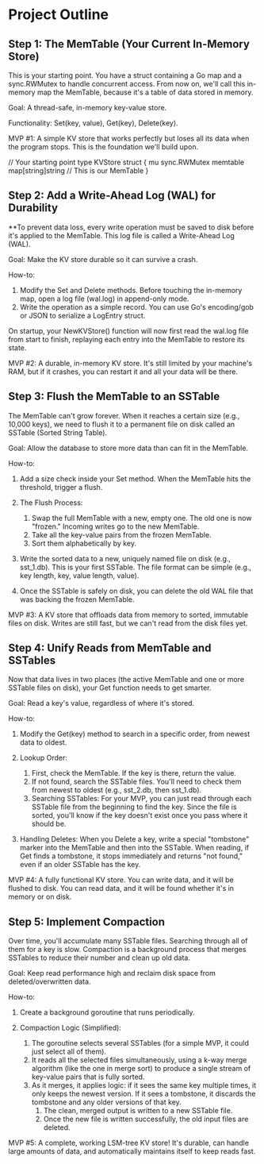 # Project Outline

## Step 1: The MemTable (Your Current In-Memory Store)

This is your starting point. You have a struct containing a Go map and a sync.RWMutex to handle concurrent access. From now on, we'll call this in-memory map the MemTable, because it's a table of data stored in memory.

Goal: A thread-safe, in-memory key-value store.

Functionality: Set(key, value), Get(key), Delete(key).

MVP #1: A simple KV store that works perfectly but loses all its data when the program stops. This is the foundation we'll build upon.

// Your starting point
type KVStore struct {
    mu   sync.RWMutex
    memtable map[string]string // This is our MemTable
}

## Step 2: Add a Write-Ahead Log (WAL) for Durability

**To prevent data loss, every write operation must be saved to disk before it's applied to the MemTable. This log file is called a Write-Ahead Log (WAL).

Goal: Make the KV store durable so it can survive a crash.

How-to:
1. Modify the Set and Delete methods. Before touching the in-memory map, open a log file (wal.log) in append-only mode.
2. Write the operation as a simple record. You can use Go's encoding/gob or JSON to serialize a LogEntry struct.

On startup, your NewKVStore() function will now first read the wal.log file from start to finish, replaying each entry into the MemTable to restore its state.

MVP #2: A durable, in-memory KV store. It's still limited by your machine's RAM, but if it crashes, you can restart it and all your data will be there.

## Step 3: Flush the MemTable to an SSTable

The MemTable can't grow forever. When it reaches a certain size (e.g., 10,000 keys), we need to flush it to a permanent file on disk called an SSTable (Sorted String Table).

Goal: Allow the database to store more data than can fit in the MemTable.

How-to:
1. Add a size check inside your Set method. When the MemTable hits the threshold, trigger a flush.
2. The Flush Process:
   1. Swap the full MemTable with a new, empty one. The old one is now "frozen." Incoming writes go to the new MemTable.
   2. Take all the key-value pairs from the frozen MemTable.
   3. Sort them alphabetically by key.

3. Write the sorted data to a new, uniquely named file on disk (e.g., sst_1.db). This is your first SSTable. The file format can be simple (e.g., key length, key, value length, value).

4. Once the SSTable is safely on disk, you can delete the old WAL file that was backing the frozen MemTable.

MVP #3: A KV store that offloads data from memory to sorted, immutable files on disk. Writes are still fast, but we can't read from the disk files yet.

## Step 4: Unify Reads from MemTable and SSTables

Now that data lives in two places (the active MemTable and one or more SSTable files on disk), your Get function needs to get smarter.

Goal: Read a key's value, regardless of where it's stored.

How-to:
1. Modify the Get(key) method to search in a specific order, from newest data to oldest.
2. Lookup Order:
   1. First, check the MemTable. If the key is there, return the value.
   2. If not found, search the SSTable files. You'll need to check them from newest to oldest (e.g., sst_2.db, then sst_1.db).
   3. Searching SSTables: For your MVP, you can just read through each SSTable file from the beginning to find the key. Since the file is sorted, you'll know if the key doesn't exist once you pass where it should be.

3. Handling Deletes: When you Delete a key, write a special "tombstone" marker into the MemTable and then into the SSTable. When reading, if Get finds a tombstone, it stops immediately and returns "not found," even if an older SSTable has the key.

MVP #4: A fully functional KV store. You can write data, and it will be flushed to disk. You can read data, and it will be found whether it's in memory or on disk.

## Step 5: Implement Compaction

Over time, you'll accumulate many SSTable files. Searching through all of them for a key is slow. Compaction is a background process that merges SSTables to reduce their number and clean up old data.

Goal: Keep read performance high and reclaim disk space from deleted/overwritten data.

How-to:

1. Create a background goroutine that runs periodically.

2. Compaction Logic (Simplified):
   1. The goroutine selects several SSTables (for a simple MVP, it could just select all of them).
   2. It reads all the selected files simultaneously, using a k-way merge algorithm (like the one in merge sort) to produce a single stream of key-value pairs that is fully sorted.
   3. As it merges, it applies logic: if it sees the same key multiple times, it only keeps the newest version. If it sees a tombstone, it discards the tombstone and any older versions of that key.
      1. The clean, merged output is written to a new SSTable file.
      2. Once the new file is written successfully, the old input files are deleted.

MVP #5: A complete, working LSM-tree KV store! It's durable, can handle large amounts of data, and automatically maintains itself to keep reads fast.